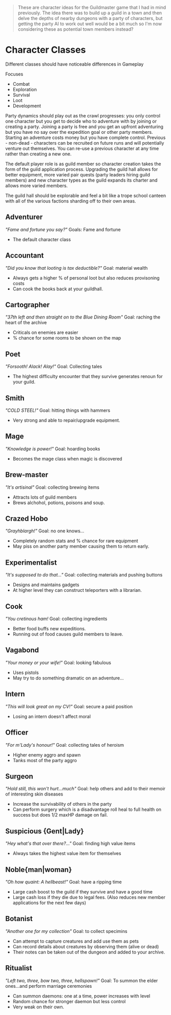 > These are character ideas for the Guildmaster game that I had in mind previously.
> The idea there was to build up a guild in a town and then delve the depths of
> nearby dungeons with a party of characters, but getting the party AI to work out
> well would be a bit much so I'm now considering these as potential town members
> instead?

Character Classes
=================
Different classes should have noticeable differences in Gameplay

Focuses
- Combat
- Exploration
- Survival
- Loot
- Development

Party dynamics should play out as the crawl progresses: you only control
one character but you get to decide who to adventure with by joining or
creating a party. Joining a party is free and you get an upfront adventuring
but you have no say over the expedition goal or other party members. Starting
an adventure costs money but you have complete control.
Previous - non-dead - characters can be recruited on future runs and will
potentially venture out themselves. You can re-use a previous character at any
time rather than creating a new one.

The default player role is as guild member so character creation takes the form
of the guild application process. Upgrading the guild hall allows for better
equipment, more varied pair quests (party leaders hiring guild members) and new
character types as the guild expands its charter and allows more varied members.

The guild hall should be explorable and feel a bit like a trope school canteen
with all of the various factions sharding off to their own areas.


Adventurer
----------
_"Fame and fortune you say?"_
Goals: Fame and fortune
- The default character class

Accountant
----------
_"Did you know that looting is tax deductible?"_
Goal: material wealth
- Always gets a higher % of personal loot but also reduces provisoning costs
- Can cook the books back at your guildhall.

Cartographer
------------
_"37th left and then straight on to the Blue Dining Room"_
Goal: raching the heart of the archive
- Criticals on enemies are easier
- % chance for some rooms to be shown on the map

Poet
----
_"Forsooth! Alack! Alay!"_
Goal: Collecting tales
- The highest difficulty encounter that they survive generates
  renoun for your guild.

Smith
-----
_"COLD STEEL!"_
Goal: hitting things with hammers
- Very strong and able to repair/upgrade equipment.

Mage
----
_"Knowledge is power!"_
Goal: hoarding books
- Becomes the mage class when magic is discovered

Brew-master
-----------
_"It's artisinal"_
Goal: collecting brewing items
- Attracts lots of guild members
- Brews alchohol, potions, poisons and soup.

Crazed Hobo
-----------
_"Grayhblargh!"_
Goal: no one knows...
- Completely random stats and % chance for rare equipment
- May piss on another party member causing them to return early.

Experimentalist
---------------
_"It's supposed to do that..."_
Goal: collecting materials and pushing buttons
- Designs and maintains gadgets
- At higher level they can construct teleporters with a librarian.

Cook
----
_"You cretinous ham!_
Goal: collecting ingredients
- Better food buffs new expeditions.
- Running out of food causes guild members to leave.

Vagabond
--------
_"Your money or your wife!"_
Goal: looking fabulous
- Uses pistols
- May try to do something dramatic on an adventure...

Intern
------
_"This will look great on my CV!"_
Goal: secure a paid position
- Losing an intern doesn't affect moral

Officer
-------
_"For m'Lady's honour!"_
Goal: collecting tales of heroism
- Higher enemy aggro and spawn
- Tanks most of the party aggro

Surgeon
-------
_"Hold still, this won't hurt...much"_
Goal: help others and add to their memoir of interesting skin diseases
- Increase the survivability of others in the party
- Can perform surgery which is a disadvantage roll heal to full health on
  success but does 1/2 maxHP damage on fail.

Suspicious {Gent|Lady}
----------------------
_"Hey what's that over there?..."_
Goal: finding high value items
- Always takes the highest value item for themselves

Noble{man|woman}
----------------
_"Oh how quaint: A hellbeast!"_
Goal: have a ripping time
- Large cash boost to the guild if they survive and have a good time
- Large cash loss if they die due to legal fees. (Also reduces new member
  applications for the next few days)

Botanist
--------
_"Another one for my collection"_
Goal: to collect specimins
- Can attempt to capture creatures and add use them as pets
- Can record details about creatures by observing them (alive or dead)
- Their notes can be taken out of the dungeon and added to your archive.

Ritualist
---------
_"Left two, three, bow two, three, hellspawn!"_
Goal: To summon the elder ones...and perform marriage ceremonies
- Can summon daemons: one at a time, power increases with level
- Random chance for stronger daemon but less control
- Very weak on their own.
